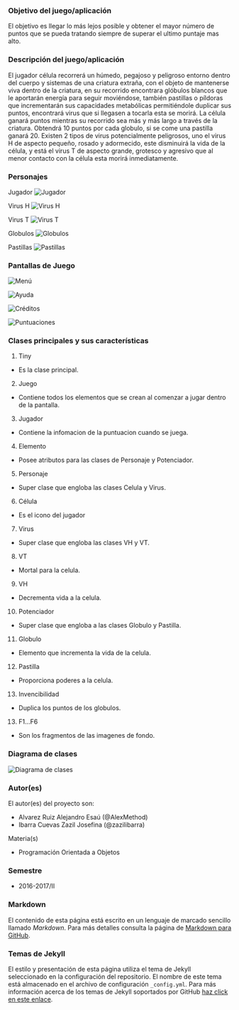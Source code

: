 ### Objetivo del juego/aplicación
El objetivo es llegar lo más lejos posible y obtener el mayor número de puntos que se pueda tratando siempre de superar el ultimo puntaje mas alto. 

### Descripción del juego/aplicación
El jugador célula recorrerá un húmedo, pegajoso y peligroso entorno dentro del cuerpo y sistemas de una criatura extraña, con el objeto de mantenerse viva dentro de la criatura, en su recorrido encontrara glóbulos blancos que le aportarán energía para seguir moviéndose, también pastillas o píldoras que incrementarán sus capacidades metabólicas permitiéndole duplicar sus puntos, encontrará virus que si llegasen a tocarla esta se morirá. La célula ganará puntos mientras su recorrido sea más y más largo a través de la criatura. Obtendrá 10 puntos por cada globulo, si se come una pastilla ganará  20.
Existen 2 tipos de virus potencialmente peligrosos, uno el virus H de aspecto pequeño, rosado y adormecido, este disminuirá la vida de la célula, y está el virus T de aspecto grande, grotesco y agresivo que al menor contacto con la célula esta morirá inmediatamente. 

### Personajes

Jugador
![Jugador](https://raw.githubusercontent.com/acominf/TinyTravel/master/Imagenes/png1.png)

Virus H
![Virus H](https://raw.githubusercontent.com/acominf/TinyTravel/master/Imagenes/vir4.png)

Virus T
![Virus T](https://raw.githubusercontent.com/acominf/TinyTravel/master/Imagenes/VT.png)

Globulos
![Globulos](https://raw.githubusercontent.com/acominf/TinyTravel/master/Imagenes/Globulo.png)

Pastillas
![Pastillas](https://raw.githubusercontent.com/acominf/TinyTravel/master/Imagenes/18762418_1387050718055457_2124542227_n.png)

### Pantallas de Juego

![Menú](https://raw.githubusercontent.com/acominf/TinyTravel/master/Game/core/assets/menu.jpg)

![Ayuda](https://raw.githubusercontent.com/acominf/TinyTravel/master/Game/core/assets/Ayuda.jpg)

![Créditos](https://raw.githubusercontent.com/acominf/TinyTravel/master/Game/core/assets/Creditos.jpg)

![Puntuaciones](https://raw.githubusercontent.com/acominf/TinyTravel/master/Game/core/assets/Puntos.jpg)


### Clases principales y sus características

1. Tiny
* Es la clase principal.

2. Juego
* Contiene todos los elementos que se crean al comenzar a jugar dentro de la pantalla.

3. Jugador
* Contiene la infomacion de la puntuacion cuando se juega.

4. Elemento
* Posee atributos para las clases de Personaje y Potenciador.

5. Personaje
* Super clase que engloba las clases Celula y Virus.

6. Célula
* Es el icono del jugador

7. Virus
* Super clase que engloba las clases VH y VT.

8. VT
* Mortal para la celula.

9. VH
* Decrementa vida a la celula.

10. Potenciador
* Super clase que engloba a las clases Globulo y Pastilla.

11. Globulo
* Elemento que incrementa la vida de la celula.

12. Pastilla
* Proporciona poderes a la celula.

13. Invencibilidad
* Duplica los puntos de los globulos.

13. F1...F6
* Son los fragmentos de las imagenes de fondo.


### Diagrama de clases
![Diagrama de clases](https://raw.githubusercontent.com/acominf/TinyTravel/master/Imagenes/Tiny%20Travel%20Inside%20Beasts.png)

### Autor(es)
El autor(es) del proyecto son:
- Alvarez Ruiz Alejandro Esaú (@AlexMethod)
- Ibarra Cuevas Zazil Josefina (@zazilibarra)

 Materia(s)
- Programación Orientada a Objetos

### Semestre
- 2016-2017/II

### Markdown
El contenido de esta página está escrito en un lenguaje de marcado sencillo llamado *Markdown*. Para más detalles consulta la página de [Markdown para GitHub](https://guides.github.com/features/mastering-markdown/).

### Temas de Jekyll
El estilo y presentación de esta página utiliza el tema de Jekyll seleccionado en la configuración del repositorio. El nombre de este tema está almacenado en el archivo de configuración `_config.yml`. Para más información acerca de los temas de Jekyll soportados por GitHub [haz click en este enlace](https://pages.github.com/themes/).
